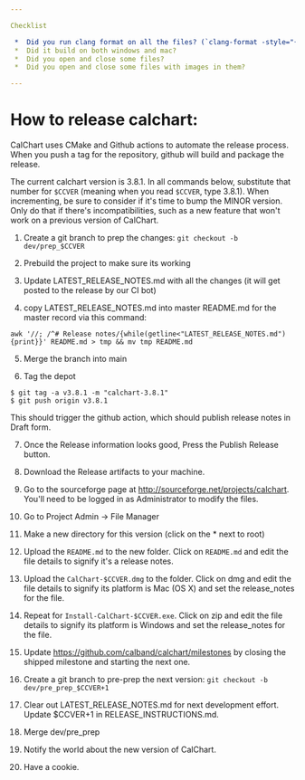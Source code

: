 ```yaml
---

Checklist

 *  Did you run clang format on all the files? (`clang-format -style="{BasedOnStyle: webkit}" -i src/*`)
 *  Did it build on both windows and mac?
 *  Did you open and close some files?
 *  Did you open and close some files with images in them?

---
```


# How to release calchart:

CalChart uses CMake and Github actions to automate the release process.  When you push a tag for the repository, github will build and package the release.

The current calchart version is 3.8.1.  In all commands below, substitute that number for `$CCVER` (meaning when you read `$CCVER`, type 3.8.1).  When incrementing, be sure to consider if it's time to bump the MINOR version.  Only do that if there's incompatibilities, such as a new feature that won't work on a previous version of CalChart.

 1. Create a git branch to prep the changes: `git checkout -b dev/prep_$CCVER`

 2. Prebuild the project to make sure its working

 3. Update LATEST_RELEASE_NOTES.md with all the changes (it will get posted to the release by our CI bot)

 4. copy LATEST_RELEASE_NOTES.md into master README.md for the master record via this command:

```
awk '//; /^# Release notes/{while(getline<"LATEST_RELEASE_NOTES.md"){print}}' README.md > tmp && mv tmp README.md
```

 5. Merge the branch into main

 6. Tag the depot

```
$ git tag -a v3.8.1 -m "calchart-3.8.1"
$ git push origin v3.8.1
```

This should trigger the github action, which should publish release notes in Draft form.

 7. Once the Release information looks good, Press the Publish Release button.

 8. Download the Release artifacts to your machine.

 9. Go to the sourceforge page at http://sourceforge.net/projects/calchart.  You'll need to be logged in as Administrator to modify the files.

 10. Go to Project Admin -> File Manager

 11. Make a new directory for this version (click on the * next to root)

 12. Upload the `README.md` to the new folder.  Click on `README.md` and edit the file details to signify it's a release notes.

 13. Upload the `CalChart-$CCVER.dmg` to the folder.  Click on dmg and edit the file details to signify its platform is Mac (OS X) and set the release_notes for the file.

 14. Repeat for `Install-CalChart-$CCVER.exe`.  Click on zip and edit the file details to signify its platform is Windows and set the release_notes for the file.

 15. Update https://github.com/calband/calchart/milestones by closing the shipped milestone and starting the next one.

 16. Create a git branch to pre-prep the next version: `git checkout -b dev/pre_prep_$CCVER+1`

 17. Clear out LATEST_RELEASE_NOTES.md for next development effort. Update $CCVER+1 in RELEASE_INSTRUCTIONS.md.

 18. Merge dev/pre_prep

 19. Notify the world about the new version of CalChart.

 20. Have a cookie.

